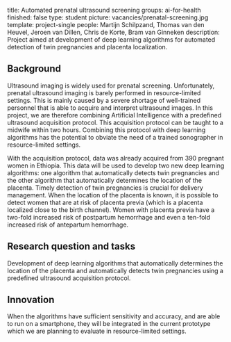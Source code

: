 title: Automated prenatal ultrasound screening
groups: ai-for-health 
finished: false
type: student
picture: vacancies/prenatal-screening.jpg
template: project-single
people: Martijn Schilpzand, Thomas van den Heuvel, Jeroen van Dillen, Chris de Korte, Bram van Ginneken
description: Project aimed at development of deep learning algorithms for automated detection of twin pregnancies and placenta localization.

## Background
Ultrasound imaging is widely used for prenatal screening. Unfortunately, prenatal ultrasound imaging is barely performed in resource-limited settings. This is mainly caused by a severe shortage of well-trained personnel that is able to acquire and interpret ultrasound images. In this project, we are therefore combining Artificial Intelligence with a predefined ultrasound acquisition protocol. This acquisition protocol can be taught to a midwife within two hours. Combining this protocol with deep learning algorithms has the potential to obviate the need of a trained sonographer in resource-limited settings. 

With the acquisition protocol, data was already acquired from 390 pregnant women in Ethiopia. This data will be used to develop two new deep learning algorithms: one algorithm that automatically detects twin pregnancies and the other algorithm that automatically determines the location of the placenta. Timely detection of twin pregnancies is crucial for delivery management. When the location of the placenta is known, it is possible to detect women that are at risk of placenta previa (which is a placenta localized close to the birth channel). Women with placenta previa have a two-fold increased risk of postpartum hemorrhage and even a ten-fold increased risk of antepartum hemorrhage.

## Research question and tasks
Development of deep learning algorithms that automatically determines the location of the placenta and automatically detects twin pregnancies using a predefined ultrasound acquisition protocol.

## Innovation
When the algorithms have sufficient sensitivity and accuracy, and are able to run on a smartphone, they will be integrated in the current prototype which we are planning to evaluate in resource-limited settings.
